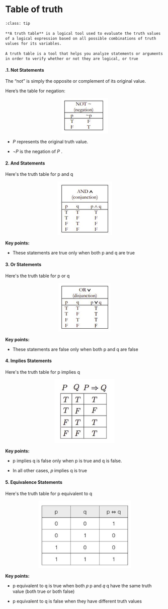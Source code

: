# Table of truth

```{admonition} <font color='blue'> truth table </font>
:class: tip

**A truth table** is a logical tool used to evaluate the truth values of a logical expression based on all possible combinations of truth values for its variables.

A truth table is a tool that helps you analyze statements or arguments in order to verify whether or not they are logical, or true

```

#### .1. Not Statements

The “not” is simply the opposite or complement of its original value.

Here’s the table for negation:

<center>
    
![Drag Racing](not.JPG)
    
</center>

- $P$ represents the original truth value.

- $\neg P$ is the negation of $P$ .

#### 2. And Statements


Here's the truth table for p and  q


<center>
    
![Drag Racing](and.JPG)
    
</center>

**Key points:**

- These statements are true only when both p and q are true


#### 3. Or Statements

Here's the truth table for p or q


<center>
    
![Drag Racing](or.JPG)
    
</center>


**Key points:**

- These statements are false only when both p and q are false

#### 4. Implies Statements


Here's the truth table for p implies q


<center>
    
![Drag Racing](implies.JPG)
    
</center>

**Key points:**

- p implies q is false only when p is true and q is false.

- In all other cases, 𝑝 implies q is true

#### 5. Equivalence Statements


Here's the truth table for p equivalent to q


<center>
    
![Drag Racing](eq.JPG)
    
</center>

**Key points:**

- p equivalent to q is true when both 𝑝 p and 𝑞 q have the same truth value (both true or both false)

- p equivalent to q is false when they have different truth values


